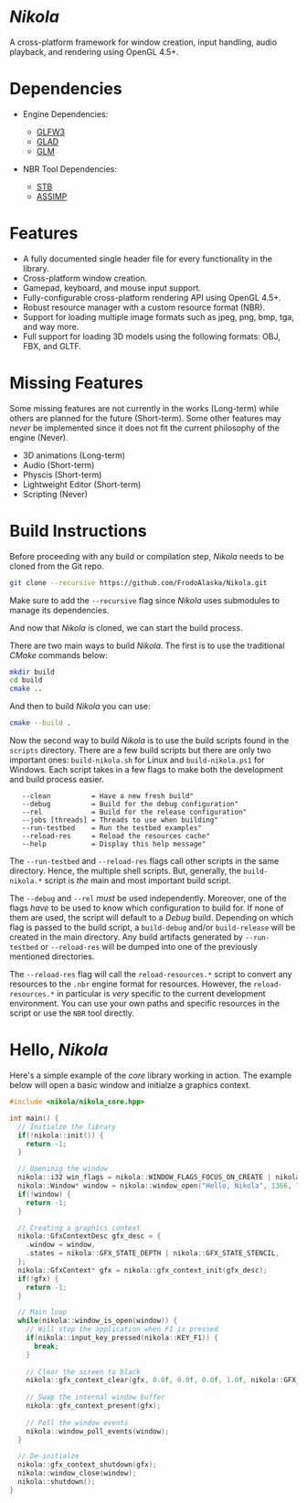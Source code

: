 # *Nikola*

A cross-platform framework for window creation, input handling, audio playback, and rendering using OpenGL 4.5+.

# Dependencies

- Engine Dependencies:
    - [GLFW3](https://github.com/glfw/glfw)
    - [GLAD](https://github.com/Dav1dde/glad)
    - [GLM](https://github.com/g-truc/glm)

- NBR Tool Dependencies:
    - [STB](https://github.com/nothings/stb)
    - [ASSIMP](https://github.com/assimp/assimp)
 
# Features 
- A fully documented single header file for every functionality in the library.
- Cross-platform window creation. 
- Gamepad, keyboard, and mouse input support.
- Fully-configurable cross-platform rendering API using OpenGL 4.5+.
- Robust resource manager with a custom resource format (NBR).
- Support for loading multiple image formats such as jpeg, png, bmp, tga, and way more. 
- Full support for loading 3D models using the following formats: OBJ, FBX, and GLTF.

# Missing Features

Some missing features are not currently in the works (Long-term) while others are planned for the future (Short-term). Some other features may _never_ be implemented since it does not fit the current philosophy of the engine (Never).

- 3D animations (Long-term)
- Audio (Short-term)
- Physcis (Short-term)
- Lightweight Editor (Short-term)
- Scripting (Never)

# Build Instructions

Before proceeding with any build or compilation step, *Nikola* needs to be cloned from the Git repo. 

```bash
git clone --recursive https://github.com/FrodoAlaska/Nikola.git
```

Make sure to add the `--recursive` flag since *Nikola* uses submodules to manage its dependencies. 

And now that *Nikola* is cloned, we can start the build process. 

There are two main ways to build *Nikola*. The first is to use the traditional _CMake_ commands below:

```bash
mkdir build 
cd build 
cmake .. 
```

And then to build *Nikola* you can use:

```bash
cmake --build .
```

Now the second way to build *Nikola* is to use the build scripts found in the `scripts` directory. There are a few build scripts but there are only two important ones: `build-nikola.sh` for Linux and `build-nikola.ps1` for Windows. Each script takes in a few flags to make both the development and build process easier. 

```
   --clean          = Have a new fresh build"              
   --debug          = Build for the debug configuration"   
   --rel            = Build for the release configuration" 
   --jobs [threads] = Threads to use when building"        
   --run-testbed    = Run the testbed examples"            
   --reload-res     = Reload the resources cache"          
   --help           = Display this help message"           
```

The `--run-testbed` and `--reload-res` flags call other scripts in the same directory. Hence, the multiple shell scripts. But, generally, the `build-nikola.*` script is _the_ main and most important build script.

The `--debug` and `--rel` _must_ be used independently. Moreover, one of the flags _have_ to be used to know which configuration to build for. If none of them are used, the script will default to a _Debug_ build. Depending on which flag is passed to the build script, a `build-debug` and/or `build-release` will be created in the main directory. Any build artifacts generated by `--run-testbed` or `--reload-res` will be dumped into one of the previously mentioned directories. 

The `--reload-res` flag will call the `reload-resources.*` script to convert any resources to the `.nbr` engine format for resources. However, the `reload-resources.*` in particular is _very_ specific to the current development environment. You can use your own paths and specific resources in the script or use the `NBR` tool directly. 


# Hello, *Nikola*
Here's a simple example of the _core_ library working in action. The example below will open a basic window and initialze a graphics context.

```c++
#include <nikola/nikola_core.hpp>

int main() {
  // Initialze the library
  if(!nikola::init()) {
    return -1;
  }

  // Openinig the window
  nikola::i32 win_flags = nikola::WINDOW_FLAGS_FOCUS_ON_CREATE | nikola::WINDOW_FLAGS_GFX_HARDWARE;
  nikola::Window* window = nikola::window_open("Hello, Nikola", 1366, 768, win_flags);
  if(!window) {
    return -1;
  }

  // Creating a graphics context
  nikola::GfxContextDesc gfx_desc = {
    .window = window,
    .states = nikola::GFX_STATE_DEPTH | nikola::GFX_STATE_STENCIL,
  };
  nikola::GfxContext* gfx = nikola::gfx_context_init(gfx_desc);
  if(!gfx) {
    return -1;
  }

  // Main loop
  while(nikola::window_is_open(window)) {
    // Will stop the application when F1 is pressed
    if(nikola::input_key_pressed(nikola::KEY_F1)) {
      break;
    }
    
    // Clear the screen to black
    nikola::gfx_context_clear(gfx, 0.0f, 0.0f, 0.0f, 1.0f, nikola::GFX_CONTEXT_FLAGS_ENABLE_VSYNC);
    
    // Swap the internal window buffer
    nikola::gfx_context_present(gfx);
    
    // Poll the window events
    nikola::window_poll_events(window);
  }

  // De-initialze
  nikola::gfx_context_shutdown(gfx);
  nikola::window_close(window);
  nikola::shutdown();
}

```
